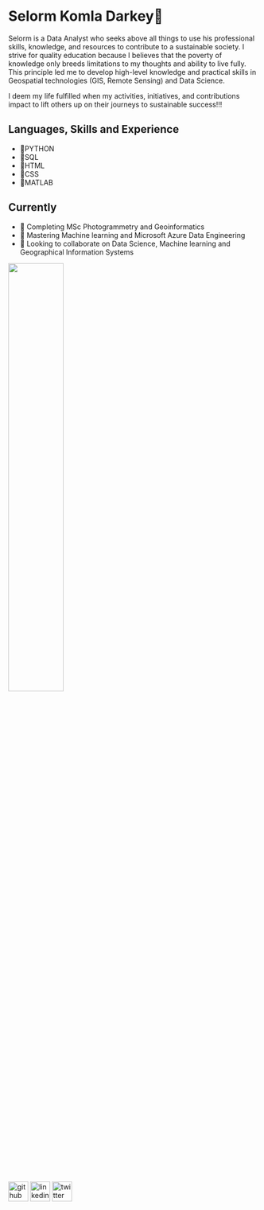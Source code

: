# Selorm Komla Darkey👋


Selorm is a Data Analyst who seeks above all things to use his professional skills, knowledge, and resources to contribute to a sustainable society. I strive for quality education because I believes that the poverty of knowledge only breeds limitations to my thoughts and ability to live fully. This principle led me to develop high-level knowledge and practical skills in Geospatial technologies (GIS, Remote Sensing) and Data Science. 

I deem my life fulfilled when my activities, initiatives, and contributions impact to lift others up on their journeys to sustainable success!!!

## Languages, Skills and Experience
* 🔆PYTHON
* 🔆SQL
* 🔆HTML
* 🔆CSS 
* 🔆MATLAB

## Currently
- 🔭 Completing MSc Photogrammetry and Geoinformatics 
- 🌱 Mastering Machine learning and Microsoft Azure Data Engineering 
- 👯 Looking to collaborate on Data Science, Machine learning and Geographical Information Systems


<img width="47%" src="https://github-readme-stats.vercel.app/api?username=skdarkey&count_private=true&show_icons=true&theme=radical" /> 


[<img src='https://cdn.jsdelivr.net/npm/simple-icons@3.0.1/icons/github.svg' alt='github' height='40'>](https://github.com/skdarkey)  [<img src='https://cdn.jsdelivr.net/npm/simple-icons@3.0.1/icons/linkedin.svg' alt='linkedin' height='40'>](https://www.linkedin.com/in/Selorm-Komla-Darkey/)  [<img src='https://cdn.jsdelivr.net/npm/simple-icons@3.0.1/icons/twitter.svg' alt='twitter' height='40'>](https://twitter.com/@komla_selorm)
